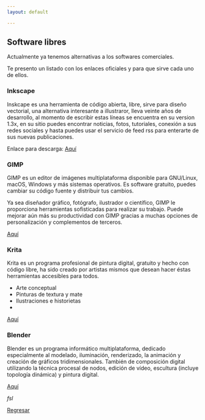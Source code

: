 ```yaml
---
layout: default

---
```


## Software libres

Actualmente ya tenemos alternativas a los softwares comerciales.

Te presento un listado con los enlaces oficiales y para que sirve cada uno de ellos.

### Inkscape

Inskcape es una herramienta de código abierta, libre, sirve para diseño vectorial, una alternativa interesante a illustraror, lleva veinte años de desarrollo, al momento de escribir estas líneas se encuentra en su version 1.3x, en su sitio puedes encontrar noticias, fotos, tutoriales, conexión a sus redes sociales y hasta puedes usar el servicio de feed rss para enterarte de sus nuevas publicaciones.

Enlace para descarga:
[Aquí](https://inkscape.org/es/)

### GIMP
GIMP es un editor de imágenes multiplataforma disponible para GNU/Linux, macOS, Windows y más sistemas operativos. Es software gratuito, puedes cambiar su código fuente y distribuir tus cambios.

Ya sea diseñador gráfico, fotógrafo, ilustrador o científico, GIMP le proporciona herramientas sofisticadas para realizar su trabajo. Puede mejorar aún más su productividad con GIMP gracias a muchas opciones de personalización y complementos de terceros.

[Aquí](https://www.gimp.org/)

### Krita

Krita es un programa profesional de pintura digital, gratuito y hecho con código libre, ha sido creado por artistas mismos que desean hacer éstas herramientas accesibles para todos.

-   Arte conceptual
-   Pinturas de textura y mate
-   Ilustraciones e historietas
- 
[Aquí](https://krita.org/es/)

### Blender

Blender es un programa informático multiplataforma, dedicado especialmente al modelado, iluminación, renderizado, la animación y creación de gráficos tridimensionales. También de composición digital utilizando la técnica procesal de nodos, edición de vídeo, escultura (incluye topología dinámica) y pintura digital.

[Aquí](https://www.blender.org/)


_fsl_

[Regresar](./)
